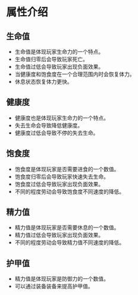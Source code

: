 # 属性介绍

## 生命值
- 生命值是体现玩家生命力的一个特点。
- 生命值归零后会导致玩家死亡。
- 生命值过低会导致玩家出现负面效果。
- 当健康度和饱食度在一个合理范围内时会恢复体力。
- 休息状态恢复体力更快。

## 健康度
- 健康度也是体现玩家生命力的一个特点。
- 失去生命会导致降低健康度。
- 健康度过低会导致不停的失去生命。

## 饱食度
- 饱食度是体现玩家是否需要进食的一个数值。
- 饱食度归零后会导致玩家快速失去生命。
- 饱食度过低会导致玩家出现负面效果。
- 不同的程度劳动会导致饱食度不同速度的降低。

## 精力值
- 精力值是体现玩家是否需要休息的一个数值。
- 精力值过低会导致玩家出现负面效果。
- 不同的程度劳动会导致精力值不同速度的降低。

## 护甲值
- 精力值是体现玩家是防御力的一个数值。
- 可以通过装备装备来提高护甲值。
